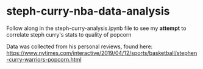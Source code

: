 # steph-curry-nba-data-analysis

Follow along in the steph-curry-analysis.ipynb file to see my **attempt** to correlate steph curry's stats to quality of popcorn 

Data was collected from his personal reviews, found here: https://www.nytimes.com/interactive/2019/04/12/sports/basketball/stephen-curry-warriors-popcorn.html


